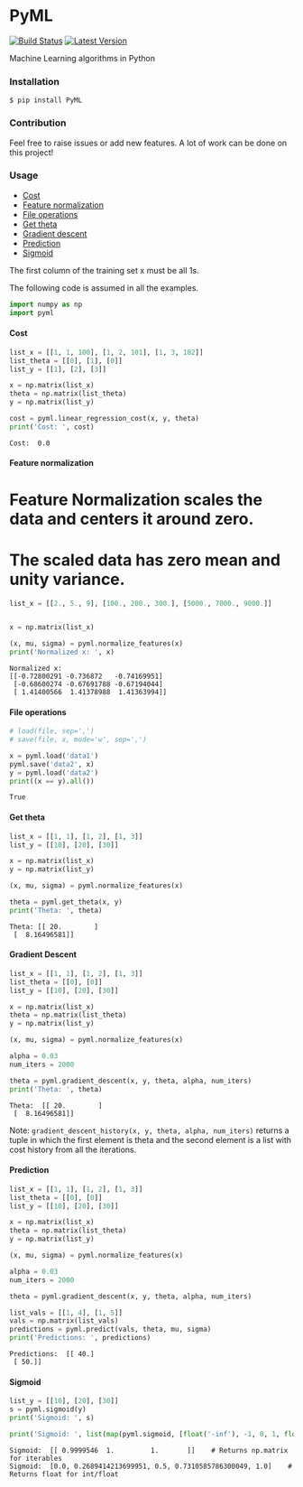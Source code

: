 # PyML
[![Build Status](https://api.travis-ci.org/rohithpr/PyML.svg?branch=master)](https://api.travis-ci.org/rohithpr/PyML)
[![Latest Version](https://pypip.in/version/PyML/badge.svg)](https://pypi.python.org/pypi/PyML/)

Machine Learning algorithms in Python

### Installation

`$ pip install PyML`

### Contribution

Feel free to raise issues or add new features. A lot of work can be done on this project!

### Usage

* [Cost](#cost)
* [Feature normalization](#feature-normalization)
* [File operations](#file-operations)
* [Get theta](#get-theta)
* [Gradient descent](#gradient-descent)
* [Prediction](#prediction)
* [Sigmoid](#sigmoid)

The first column of the training set x must be all 1s.

The following code is assumed in all the examples.

```python
import numpy as np
import pyml
```

#### Cost

```python
list_x = [[1, 1, 100], [1, 2, 101], [1, 3, 102]]
list_theta = [[0], [1], [0]]
list_y = [[1], [2], [3]]

x = np.matrix(list_x)
theta = np.matrix(list_theta)
y = np.matrix(list_y)

cost = pyml.linear_regression_cost(x, y, theta)
print('Cost: ', cost)
```

```
Cost:  0.0
```

#### Feature normalization

# Feature Normalization scales the data and centers it around zero.
# The scaled data has zero mean and unity variance. 
```python
list_x = [[2., 5., 9], [100., 200., 300.], [5000., 7000., 9000.]]


x = np.matrix(list_x)

(x, mu, sigma) = pyml.normalize_features(x)
print('Normalized x: ', x)
```

```
Normalized x: 
[[-0.72800291 -0.736872   -0.74169951]
 [-0.68600274 -0.67691788 -0.67194044]
 [ 1.41400566  1.41378988  1.41363994]]
```

#### File operations

```python
# load(file, sep=',')
# save(file, x, mode='w', sep=',')

x = pyml.load('data1')
pyml.save('data2', x)
y = pyml.load('data2')
print((x == y).all())
```

```
True
```

#### Get theta

```python
list_x = [[1, 1], [1, 2], [1, 3]]
list_y = [[10], [20], [30]]

x = np.matrix(list_x)
y = np.matrix(list_y)

(x, mu, sigma) = pyml.normalize_features(x)

theta = pyml.get_theta(x, y)
print('Theta: ', theta)
```

```
Theta: [[ 20.        ]
 [  8.16496581]]
```

#### Gradient Descent

```python
list_x = [[1, 1], [1, 2], [1, 3]]
list_theta = [[0], [0]]
list_y = [[10], [20], [30]]

x = np.matrix(list_x)
theta = np.matrix(list_theta)
y = np.matrix(list_y)

(x, mu, sigma) = pyml.normalize_features(x)

alpha = 0.03
num_iters = 2000

theta = pyml.gradient_descent(x, y, theta, alpha, num_iters)
print('Theta: ', theta)
```

```
Theta:  [[ 20.        ]
 [  8.16496581]]
```

Note: `gradient_descent_history(x, y, theta, alpha, num_iters)` returns a tuple in which the first element is theta and the second element is a list with cost history from all the iterations.

#### Prediction

```python
list_x = [[1, 1], [1, 2], [1, 3]]
list_theta = [[0], [0]]
list_y = [[10], [20], [30]]

x = np.matrix(list_x)
theta = np.matrix(list_theta)
y = np.matrix(list_y)

(x, mu, sigma) = pyml.normalize_features(x)

alpha = 0.03
num_iters = 2000

theta = pyml.gradient_descent(x, y, theta, alpha, num_iters)

list_vals = [[1, 4], [1, 5]]
vals = np.matrix(list_vals)
predictions = pyml.predict(vals, theta, mu, sigma)
print('Predictions: ', predictions)
```

```
Predictions:  [[ 40.]
 [ 50.]]
```

#### Sigmoid

```python
list_y = [[10], [20], [30]]
s = pyml.sigmoid(y)
print('Sigmoid: ', s)

print('Sigmoid: ', list(map(pyml.sigmoid, [float('-inf'), -1, 0, 1, float('inf')])))
```

```
Sigmoid:  [[ 0.9999546  1.         1.       ]]    # Returns np.matrix for iterables
Sigmoid:  [0.0, 0.2689414213699951, 0.5, 0.7310585786300049, 1.0]    # Returns float for int/float
```
